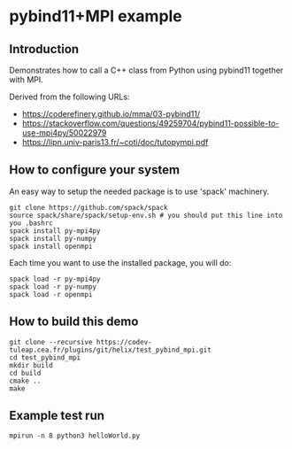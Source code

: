 # pybind11+MPI example

## Introduction

Demonstrates how to call a C++ class from Python using pybind11 together with MPI.

Derived from the following URLs:
* https://coderefinery.github.io/mma/03-pybind11/
* https://stackoverflow.com/questions/49259704/pybind11-possible-to-use-mpi4py/50022979
* https://lipn.univ-paris13.fr/~coti/doc/tutopympi.pdf

## How to configure your system

An easy way to setup the needed package is to use 'spack' machinery.
```
git clone https://github.com/spack/spack
source spack/share/spack/setup-env.sh # you should put this line into you .bashrc
spack install py-mpi4py
spack install py-numpy
spack install openmpi
```

Each time you want to use the installed package, you will do:
```
spack load -r py-mpi4py
spack load -r py-numpy
spack load -r openmpi
```

## How to build this demo

```
git clone --recursive https://codev-tuleap.cea.fr/plugins/git/helix/test_pybind_mpi.git
cd test_pybind_mpi
mkdir build
cd build
cmake ..
make
```

## Example test run

```
mpirun -n 8 python3 helloWorld.py
```
